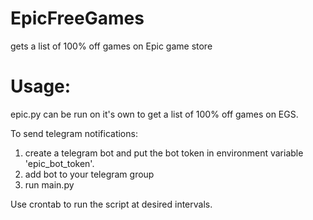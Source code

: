 # EpicFreeGames
gets a list of 100% off games on Epic game store

# Usage:
epic.py can be run on it's own to get a list of 100% off games on EGS.

To send telegram notifications:
1. create a telegram bot and put the bot token in environment variable 'epic_bot_token'.
2. add bot to your telegram group
3. run main.py

Use crontab to run the script at desired intervals.
